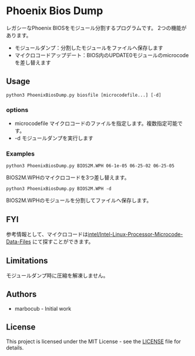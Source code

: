 # Phoenix Bios Dump

レガシーなPhoenix BIOSをモジュール分割するプログラムです。
2つの機能があります。

* モジュールダンプ：分割したモジュールをファイルへ保存します
* マイクロコードアップデート：BIOS内のUPDATE0モジュールのmicrocodeを差し替えます

## Usage

    python3 PhoenixBiosDump.py biosfile [microcodefile...] [-d]

### options

* microcodefile マイクロコードのファイルを指定します。複数指定可能です。
* -d モジュールダンプを実行します

### Examples

    python3 PhoenixBiosDump.py BIOS2M.WPH 06-1e-05 06-25-02 06-25-05

BIOS2M.WPHのマイクロコードを3つ差し替えます。

    python3 PhoenixBiosDump.py BIOS2M.WPH -d

BIOS2M.WPHのモジュールを分割してファイルへ保存します。

## FYI

参考情報として、マイクロコードは[intel/Intel-Linux-Processor-Microcode-Data-Files](https://github.com/intel/Intel-Linux-Processor-Microcode-Data-Files)
にて探すことができます。

## Limitations

モジュールダンプ時に圧縮を解凍しません。

## Authors

* marbocub - Initial work

## License

This project is licensed under the MIT License -
see the [LICENSE](LICENSE) file for details.
